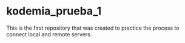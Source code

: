 # kodemia_prueba_1
This is the first repository that was created to practice the process to connect local and remote servers.
